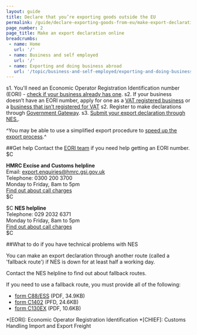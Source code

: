 ```yaml
---
layout: guide
title: Declare that you’re exporting goods outside the EU
permalink: /guide/declare-exporting-goods-from-eu/make-export-declaration-online.html
page_number: 2
page_title: Make an export declaration online
breadcrumbs:
 - name: Home
   url: '/'
 - name: Business and self employed
   url: '/'
 - name: Exporting and doing business abroad
   url: '/topic/business-and-self-employed/exporting-and-doing-business-abroad.html'   
---
```


s1. You'll need an Economic Operator Registration Identification number (EORI) - [check if your business already has one](http://ec.europa.eu/taxation_customs/dds2/eos/eori_validation.jsp?Lang=en). 
s2. If your business doesn’t have an EORI number, apply for one as a [VAT registered business](https://online.hmrc.gov.uk/shortforms/form/EORIVAT) or a [business that isn’t registered for VAT](https://online.hmrc.gov.uk/shortforms/form/EORINonVATExport)
s2. Register to make declarations through [Government Gateway](http://www.gateway.gov.uk/).
s3. [Submit your export declaration through NES.](https://secure.hmce.gov.uk/ecom/login/index.html).

^You may be able to use a simplified export procedure to [speed up the export process](/link).^

##Get help
Contact the [EORI team](https://online.hmrc.gov.uk/shortforms/form/EORIContact) if you need help getting an EORI number.
$C 

**HMRC Excise and Customs helpline**  
Email: <export.enquiries@hmrc.gsi.gov.uk>    
Telephone: 0300 200 3700   
Monday to Friday, 8am to 5pm      
[Find out about call charges](/call-charges)      
$C 

$C 
**NES helpline**  
Telephone: 029 2032 6371   
Monday to Friday, 8am to 5pm      
[Find out about call charges](/call-charges)     
$C  

##What to do if you have technical problems with NES

You can make an export declaration through another route (called a 'fallback route') if NES is down for at least half a working day. 

Contact the NES helpline to find out about fallback routes.

If you need to use a fallback route, you must provide all of the following:

- [form C88/ESS](/government/uploads/system/uploads/attachment_data/file/386159/c88-ess.pdf) (PDF, 34.9KB)    
- [form C1402](/government/uploads/system/uploads/attachment_data/file/374217/c1402f.pdf) (PFD, 24.6KB)
- [form C130EX](/government/uploads/system/uploads/attachment_data/file/374206/c130ex.pdf) (PDF, 10.6KB) 

*[EORI]: Economic Operator Registration Identification 
*[CHIEF]: Customs Handling Import and Export Freight
